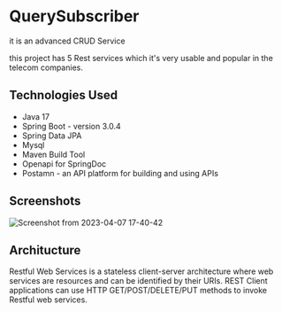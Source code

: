 # QuerySubscriber
it is an advanced CRUD Service

this project has 5 Rest services which it's very usable and popular in the telecom companies.

## Technologies Used
- Java 17
- Spring Boot - version 3.0.4
- Spring Data JPA
- Mysql
- Maven Build Tool
- Openapi for SpringDoc
- Postamn - an API platform for building and using APIs

## Screenshots
![Screenshot from 2023-04-07 17-40-42](https://user-images.githubusercontent.com/74488136/230623226-0f2e3db6-179e-436d-a206-5f2dd1b221a1.png)

## Architucture 
Restful Web Services is a stateless client-server architecture where web services are resources and can be identified by their URIs. REST Client applications can use HTTP GET/POST/DELETE/PUT methods to invoke Restful web services.
